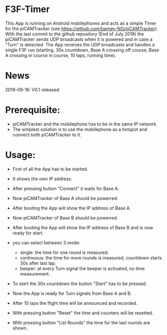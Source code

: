 # F3F-Timer

This App is running on Android mobilephones and acts as a simple Timer for the piCAMTracker (see https://github.com/barney-NG/piCAMTracker). 
With the last commit to the github repository (End of July 2019) the piCAMTracker sends UDP broadcasts when it is powered and in case a "Turn" is detected.
The App receives the UDP broadcasts and handles a single F3F run (starting, 30s countdown, Base A crossing off course, Base A crossing in course in course, 10 laps, running time).

# News
2019-09-16: V0.1 released

# Prerequisite:

* piCAMTracker and the mobilephone has to be in the same IP network.
* The simplest solution is to use the mobilephone as a hotspot and connect both piCAMTracker to it.

# Usage:

* First of all the App has to be started.
* It shows the own IP address.
* After pressing button "Connect" it waits for Base A.
* Now piCAMTracker of Base A should be powerred.
* After booting the App will show the IP address of Base A.
* Now piCAMTracker of Base B should be powerred.
* After booting the App will show the IP address of Base B and is now ready for start.
* you can select between 3 mode:
  * single: the time for one round is measured.
  * continuous: the time for more rounds is measured, countdown starts 30s after last lap.
  * beeper: at every Turn signal the beeper is activated, no time measurement.

* To start the 30s countdown the button "Start" has to be pressed.
* Now the App is ready for Turn signals from Base A and B.
* After 10 laps the flight time will be announced and recorded.
* With pressing button "Reset" the time and counters will be resetted.
* With pressing button "List Rounds" the time for the last rounds are shown.
